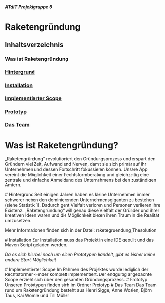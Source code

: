 ##### ATdIT Projektgruppe 5
# Raketengründung

## Inhaltsverzeichnis
### [Was ist Raketengründung](#was-ist)
### [Hintergrund](hintergrund)
### [Installation](#installation)
### [Implementierter Scope](#scope)
### [Prototyp](#prototyp)
### [Das Team](#team)

<a name="was-ist"/> 

# Was ist Raketengründung?
„Raketengründung“ revolutioniert den Gründungsprozess und erspart den Gründern viel Zeit,
Aufwand und Nerven, damit sie sich primär auf ihr Unternehmen und dessen Fortschritt
fokussieren können.
Unsere App vereint die Möglichkeit einer Rechtsformberatung und gleichzeitig eine zentrale
und einfache Anmeldung des Unternehmens bei den zuständigen Ämtern.

<a name="hintergrund"/> 
# Hintergrund
Seit einigen Jahren haben es kleine Unternehmen immer schwerer neben den dominierenden
Unternehmensgiganten zu bestehen (siehe Statistik 1). Dadurch geht Vielfalt verloren und
Personen verlieren ihre Existenz.
„Raketengründung“ will genau diese Vielfalt der Gründer und ihrer kreativen Ideen waren und
die Möglichkeit bieten ihren Traum in die Realität umzusetzen.

Mehr Informationen finden sich in der Datei: raketegruendung_Thesolution

<a name="installation"/> 
# Installation
Zur Installation muss das Projekt in eine IDE gepullt und das Maven Script geladen werden.

_Da es sich hierbei noch um einen Prototypen handelt, gibt es bisher keine andere Start-Möglichkeit_

<a name="scope"/> 
# Implementierter Scope
Im Rahmen des Projektes wurde lediglich der Rechtsformen-Finder komplett implementiert.
Der endgültig angedachte Scope erzieht sich über den gesamten Gründungsprozess.

<a name="prototyp"/> 
# Prototyp
Unseren Prototypen finden sich im Ordner Prototyp

<a name="team"/> 
# Das Team
Das Team rund um Raketengründung besteht aus Henri Sigge, Anne Wosien, Björn Taus, Kai Wörnle und Till Müller
